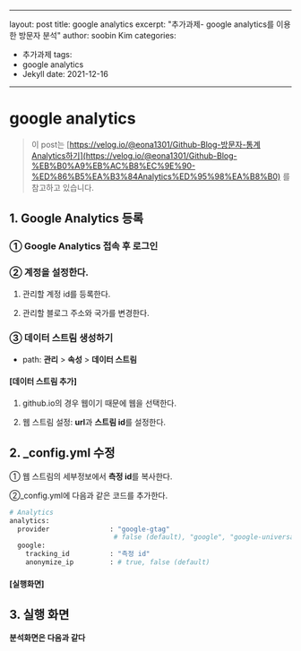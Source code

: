 
---
layout: post
title: google analytics
excerpt: "추가과제- google analytics를 이용한 방문자 분석"
author: soobin Kim
categories:
  - 추가과제
tags:
- google analytics
- Jekyll
date: 2021-12-16
---
# google analytics
> 이 post는 [https://velog.io/@eona1301/Github-Blog-방문자-통계Analytics하기](https://velog.io/@eona1301/Github-Blog-%EB%B0%A9%EB%AC%B8%EC%9E%90-%ED%86%B5%EA%B3%84Analytics%ED%95%98%EA%B8%B0) 를 참고하고 있습니다.
> 

## 1. Google Analytics 등록

### ① Google Analytics 접속 후 로그인

### ② 계정을 설정한다.

1) 관리할 계정 id를 등록한다.

2) 관리할 블로그 주소와 국가를 변경한다.

### ③ 데이터 스트림 생성하기

- path: **관리** > **속성** > **데이터 스트림**

#### [데이터 스트림 추가]

1) github.io의 경우 웹이기 때문에 웹을 선택한다.

2) 웹 스트림 설정: **url**과 **스트림 id**를 설정한다.

## 2. _config.yml 수정

① 웹 스트림의 세부정보에서 **측정 id**를 복사한다.

②_config.yml에 다음과 같은 코드를 추가한다.

```bash
# Analytics
analytics:
  provider               : "google-gtag" 
                          # false (default), "google", "google-universal", "google-gtag", "custom"
  google:
    tracking_id          : "측정 id"
    anonymize_ip         : # true, false (default)
```

#### [실행화면]

## 3. 실행 화면
<b>분석화면은 다음과 같다</b>
